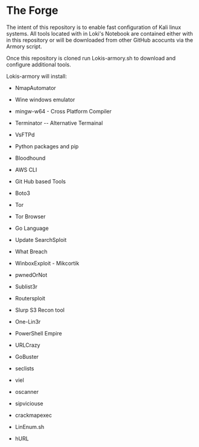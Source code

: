 # The Forge
The intent of this repository is to enable fast configuration of Kali linux systems. All tools located with in Loki's Notebook are contained either with in this repository or will be downloaded from other GitHub acocunts via the Armory script. 

Once this repository is cloned run Lokis-armory.sh to download and configure additional tools. 

Lokis-armory will install: 
- NmapAutomator

- Wine windows emulator

- mingw-w64 - Cross Platform Compiler

- Terminator -- Alternative Termainal 

- VsFTPd

- Python packages and pip

- Bloodhound

- AWS CLI

- Git Hub based Tools

- Boto3

- Tor

- Tor Browser

- Go Language

- Update SearchSploit

- What Breach

- WinboxExploit - Mikcortik

- pwnedOrNot

- Sublist3r

- Routersploit

- Slurp S3 Recon tool

- One-Lin3r

- PowerShell Empire

- URLCrazy

- GoBuster

- seclists

- viel

- oscanner

- sipviciouse 

- crackmapexec

- LinEnum.sh 

- hURL

